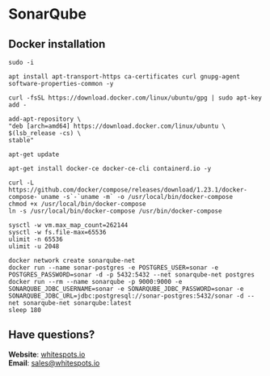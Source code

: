 # SonarQube

## Docker installation

```text
sudo -i
    
apt install apt-transport-https ca-certificates curl gnupg-agent software-properties-common -y
    
curl -fsSL https://download.docker.com/linux/ubuntu/gpg | sudo apt-key add -

add-apt-repository \
"deb [arch=amd64] https://download.docker.com/linux/ubuntu \
$(lsb_release -cs) \
stable"

apt-get update

apt-get install docker-ce docker-ce-cli containerd.io -y

curl -L https://github.com/docker/compose/releases/download/1.23.1/docker-compose-`uname -s`-`uname -m` -o /usr/local/bin/docker-compose
chmod +x /usr/local/bin/docker-compose
ln -s /usr/local/bin/docker-compose /usr/bin/docker-compose

sysctl -w vm.max_map_count=262144
sysctl -w fs.file-max=65536
ulimit -n 65536
ulimit -u 2048

docker network create sonarqube-net
docker run --name sonar-postgres -e POSTGRES_USER=sonar -e POSTGRES_PASSWORD=sonar -d -p 5432:5432 --net sonarqube-net postgres
docker run --rm --name sonarqube -p 9000:9000 -e SONARQUBE_JDBC_USERNAME=sonar -e SONARQUBE_JDBC_PASSWORD=sonar -e SONARQUBE_JDBC_URL=jdbc:postgresql://sonar-postgres:5432/sonar -d --net sonarqube-net sonarqube:latest
sleep 180
```

## Have questions?

**Website**: [whitespots.io](https://whitespots.io/?utm=appsecwiki)   
**Email**: [sales@whitespots.io](mailto:sales@whitespots.io)

